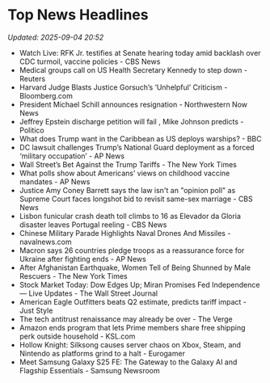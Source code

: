 # Top News Headlines

_Updated: 2025-09-04 20:52_

- Watch Live: RFK Jr. testifies at Senate hearing today amid backlash over CDC turmoil, vaccine policies - CBS News
- Medical groups call on US Health Secretary Kennedy to step down - Reuters
- Harvard Judge Blasts Justice Gorsuch’s ‘Unhelpful’ Criticism - Bloomberg.com
- President Michael Schill announces resignation - Northwestern Now News
- Jeffrey Epstein discharge petition will fail , Mike Johnson predicts - Politico
- What does Trump want in the Caribbean as US deploys warships? - BBC
- DC lawsuit challenges Trump’s National Guard deployment as a forced ‘military occupation’ - AP News
- Wall Street’s Bet Against the Trump Tariffs - The New York Times
- What polls show about Americans’ views on childhood vaccine mandates - AP News
- Justice Amy Coney Barrett says the law isn't an "opinion poll" as Supreme Court faces longshot bid to revisit same-sex marriage - CBS News
- Lisbon funicular crash death toll climbs to 16 as Elevador da Gloria disaster leaves Portugal reeling - CBS News
- Chinese Military Parade Highlights Naval Drones And Missiles - navalnews.com
- Macron says 26 countries pledge troops as a reassurance force for Ukraine after fighting ends - AP News
- After Afghanistan Earthquake, Women Tell of Being Shunned by Male Rescuers - The New York Times
- Stock Market Today: Dow Edges Up; Miran Promises Fed Independence — Live Updates - The Wall Street Journal
- American Eagle Outfitters beats Q2 estimate, predicts tariff impact - Just Style
- The tech antitrust renaissance may already be over - The Verge
- Amazon ends program that lets Prime members share free shipping perk outside household - KSL.com
- Hollow Knight: Silksong causes server chaos on Xbox, Steam, and Nintendo as platforms grind to a halt - Eurogamer
- Meet Samsung Galaxy S25 FE: The Gateway to the Galaxy AI and Flagship Essentials - Samsung Newsroom